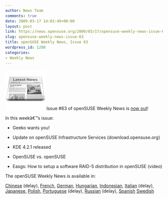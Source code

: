 ```yaml
---
author: News Team
comments: true
date: 2009-03-17 14:03:49+00:00
layout: post
link: https://news.opensuse.org/2009/03/17/opensuse-weekly-news-issue-63/
slug: opensuse-weekly-news-issue-63
title: openSUSE Weekly News, Issue 63
wordpress_id: 1298
categories:
- Weekly News
---
```


![news](/wp-content/uploads/2007/11/knewsticker.png) Issue #63 of openSUSE Weekly News is [now out](http://en.opensuse.org/OpenSUSE_Weekly_News/63)!  
  

In this weekâ€™s issue:


  *  Geeko wants you!

  *  Update on openSUSE Infrastructure Services (download.opensuse.org)

  *  KDE 4.2.1 released

  *  OpenSUSE vs. openSUSE

  *  Easgs: How to setup a software RAID-5 distribution in openSUSE (video)




The openSUSE Weekly News is available in: 

[Chinese](http://en.opensuse.org/OpenSUSE_Weekly_News/63/chinese) (delay),
[French](http://fr.opensuse.org/Lettre_d'information_openSUSE/63),
[German](http://de.opensuse.org/OpenSUSE-Wochenschau/63),
[Hungarian](http://hu.opensuse.org/OpenSUSE_Heti_H%C3%ADrmond%C3%B3/63), 
[Indonesian](http://en.opensuse.org/OpenSUSE_Weekly_News/63/indonesian),
[Italian](http://it.opensuse.org/OpenSUSE_Newsletter_Settimanale/63) (delay),
[Japanese](http://ja.opensuse.org/OpenSUSE_Weekly_News/63),
[Polish](http://pl.opensuse.org/Tygodnik_openSUSE/63), 
[Portuguese](http://pt.opensuse.org/Not%C3%ADcias_da_semana_no_openSUSE/63) (delay),
[Russian](http://ru.opensuse.org/%D0%95%D0%B6%D0%B5%D0%BD%D0%B5%D0%B4%D0%B5%D0%BB%D1%8C%D0%BD%D1%8B%D0%B5_%D0%BD%D0%BE%D0%B2%D0%BE%D1%81%D1%82%D0%B8_openSUSE/63) (delay),
[Spanish](http://es.opensuse.org/OpenSUSE_Noticias_Semanales/63)
[Swedish](http://en.opensuse.org/OpenSUSE_Weekly_News/63/swedish)
